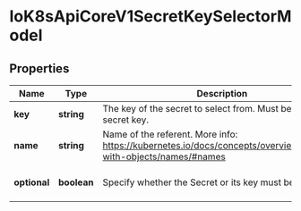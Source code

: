 # IoK8sApiCoreV1SecretKeySelectorModel

## Properties

Name | Type | Description | Notes
------------ | ------------- | ------------- | -------------
**key** | **string** | The key of the secret to select from.  Must be a valid secret key. | [default to undefined]
**name** | **string** | Name of the referent. More info: https://kubernetes.io/docs/concepts/overview/working-with-objects/names/#names | [optional] [default to undefined]
**optional** | **boolean** | Specify whether the Secret or its key must be defined | [optional] [default to undefined]



